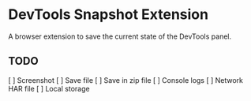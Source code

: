 # DevTools Snapshot Extension
A browser extension to save the current state of the DevTools panel.

## TODO
[ ] Screenshot
[ ] Save file
[ ] Save in zip file
[ ] Console logs
[ ] Network HAR file
[ ] Local storage